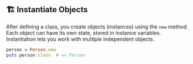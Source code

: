 ## 🏗️ Instantiate Objects

After defining a class, you create objects (instances) using the `new` method. Each object can have its own state, stored in instance variables. Instantiation lets you work with multiple independent objects.

```ruby
person = Person.new
puts person.class  # => Person
```